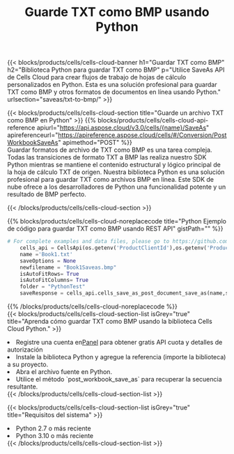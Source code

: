 ﻿---
title:  Guarde TXT como BMP usando Python
description:  Utilizando Aspose.Cells Cloud SDK para Python para guardar el archivo en formato TXT como archivo en formato BMP.
kwords: Excel, Save TXT as BMP, REST, Python
howto: How to save TXT as BMP using Aspose.Cells Cloud Python library.
---
{{< blocks/products/cells/cells-cloud-banner h1="Guardar TXT como BMP" h2="Biblioteca Python para guardar TXT como BMP" p="Utilice SaveAs API de Cells Cloud para crear flujos de trabajo de hojas de cálculo personalizados en Python. Esta es una solución profesional para guardar TXT como BMP y otros formatos de documentos en línea usando Python." urlsection="saveas/txt-to-bmp/" >}}

{{< blocks/products/cells/cells-cloud-section title="Guarde un archivo TXT como BMP en Python" >}}
{{% blocks/products/cells/cells-cloud-api-reference apiurl="https://api.aspose.cloud/v3.0/cells/{name}/SaveAs" apireferenceurl="https://apireference.aspose.cloud/cells/#/Conversion/PostWorkbookSaveAs" apimethod="POST" %}}
<br/>
Guardar formatos de archivo de TXT como BMP es una tarea compleja. Todas las transiciones de formato TXT a BMP las realiza nuestro SDK Python mientras se mantiene el contenido estructural y lógico principal de la hoja de cálculo TXT de origen. Nuestra biblioteca Python es una solución profesional para guardar TXT como archivos BMP en línea. Este SDK de nube ofrece a los desarrolladores de Python una funcionalidad potente y un resultado de BMP perfecto.

{{< /blocks/products/cells/cells-cloud-section >}}

{{% blocks/products/cells/cells-cloud-noreplacecode title="Python Ejemplo de código para guardar TXT como BMP usando REST API" gistPath="" %}}
  
```python
# For complete examples and data files, please go to https://github.com/aspose-cells-cloud/aspose-cells-cloud-python/
    cells_api = CellsApi(os.getenv('ProductClientId'),os.getenv('ProductClientSecret'))
    name ='Book1.txt'    
    saveOptions = None
    newfilename = "Book1Saveas.bmp"
    isAutoFitRows= True
    isAutoFitColumns= True
    folder = "PythonTest"
    saveResponse = cells_api.cells_save_as_post_document_save_as(name,save_options=saveOptions, newfilename=(folder +'/' + newfilename),folder=folder)
```
  
{{% /blocks/products/cells/cells-cloud-noreplacecode %}}
<br/>
{{< blocks/products/cells/cells-cloud-section-list isGrey="true" title="Aprenda cómo guardar TXT como BMP usando la biblioteca Cells Cloud Python." >}}
<li> Registre una cuenta en<a href="https://dashboard.aspose.cloud/">Panel</a> para obtener gratis API cuota y detalles de autorización</li>
<li>Instale la biblioteca Python y agregue la referencia (importe la biblioteca) a su proyecto.</li>
<li>Abra el archivo fuente en Python.</li>
<li>Utilice el método `post_workbook_save_as` para recuperar la secuencia resultante.</li>
{{< /blocks/products/cells/cells-cloud-section-list >}}

{{< blocks/products/cells/cells-cloud-section-list isGrey="true" title="Requisitos del sistema" >}}
<li>Python 2.7 o más reciente</li>
<li>Python 3.10 o más reciente</li>
{{< /blocks/products/cells/cells-cloud-section-list >}}
